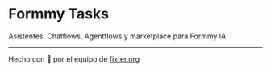 # Formmy Tasks

Asistentes, Chatflows, Agentflows y marketplace para Formmy IA

---

Hecho con 🤖 por el equipo de [fixter.org](https://fixter.org)
